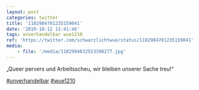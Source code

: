 ```yaml
---
layout: post
categories: twitter
title: '1182984701235159041'
date: '2019-10-12 11:41:46'
tags: unverhandelbar wue1210
ref: 'https://twitter.com/schwarzlichtwue/status/1182984701235159041'
media:
    - file: '/media/1182984632553398277.jpg'
---
```

„Queer pervers und Arbeitsscheu, wir bleiben unserer Sache treu!“

[#unverhandelbar](/t/unverhandelbar) [#wue1210](/t/wue1210) 
